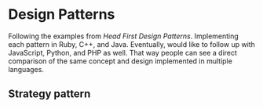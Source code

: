 # Design Patterns

Following the examples from _Head First Design Patterns_. Implementing each pattern in Ruby, C++, and Java. Eventually, would like to follow up with JavaScript, Python, and PHP as well. That way people can see a direct comparison of the same concept and design implemented in multiple languages.

## Strategy pattern
